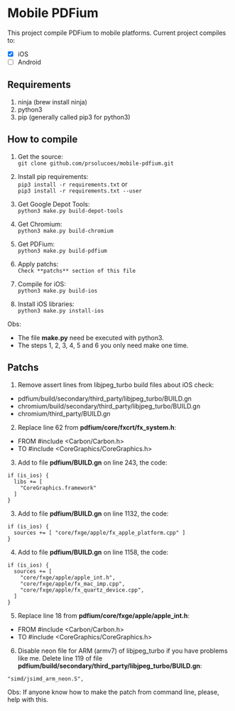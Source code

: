 # Mobile PDFium

This project compile PDFium to mobile platforms. Current project compiles to:  

- [x] iOS  
- [ ] Android  

## Requirements

1. ninja (brew install ninja)  
2. python3  
3. pip (generally called pip3 for python3)  

## How to compile 

1. Get the source:  
```git clone github.com/prsolucoes/mobile-pdfium.git```  

2. Install pip requirements:  
```pip3 install -r requirements.txt``` 
or  
```pip3 install -r requirements.txt --user``` 

3. Get Google Depot Tools:  
```python3 make.py build-depot-tools```  

4. Get Chromium:  
```python3 make.py build-chromium```  

5. Get PDFium:  
```python3 make.py build-pdfium```  

6. Apply patchs:  
```Check **patchs** section of this file```  

7. Compile for iOS:  
```python3 make.py build-ios```  
  
8. Install iOS libraries:  
```python3 make.py install-ios```  


Obs:
- The file **make.py** need be executed with python3.  
- The steps 1, 2, 3, 4, 5 and 6 you only need make one time.  


## Patchs

1. Remove assert lines from libjpeg_turbo build files about iOS check:  
- pdfium/build/secondary/third_party/libjpeg_turbo/BUILD.gn  
- chromium/build/secondary/third_party/libjpeg_turbo/BUILD.gn  
- chromium/third_party/BUILD.gn  

2. Replace line 62 from **pdfium/core/fxcrt/fx_system.h**:  
- FROM #include <Carbon/Carbon.h>  
- TO #include <CoreGraphics/CoreGraphics.h>  

3. Add to file **pdfium/BUILD.gn** on line 243, the code:  
```
if (is_ios) {
  libs += [
    "CoreGraphics.framework"
  ]
}
```

3. Add to file **pdfium/BUILD.gn** on line 1132, the code:  
```
if (is_ios) {
  sources += [ "core/fxge/apple/fx_apple_platform.cpp" ]
}
```

4. Add to file **pdfium/BUILD.gn** on line 1158, the code:  
```
if (is_ios) {
  sources += [
    "core/fxge/apple/apple_int.h",
    "core/fxge/apple/fx_mac_imp.cpp",
    "core/fxge/apple/fx_quartz_device.cpp",
  ]
}
```

5. Replace line 18 from **pdfium/core/fxge/apple/apple_int.h**:  
- FROM #include <Carbon/Carbon.h>  
- TO #include <CoreGraphics/CoreGraphics.h>  

6. Disable neon file for ARM (armv7) of libjpeg_turbo if you have problems like me. Delete line 119 of file **pdfium/build/secondary/third_party/libjpeg_turbo/BUILD.gn**:
```
"simd/jsimd_arm_neon.S",
```

Obs: If anyone know how to make the patch from command line, please, help with this.